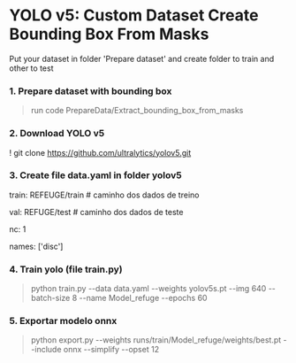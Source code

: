 # YOLO v5: Custom Dataset Create Bounding Box From Masks


Put your dataset in folder 'Prepare dataset' and create folder to train and other to test

### 1. Prepare dataset with bounding box
> run code PrepareData/Extract_bounding_box_from_masks


### 2. Download YOLO v5
! git clone  https://github.com/ultralytics/yolov5.git

### 3. Create file data.yaml in folder yolov5

train: REFEUGE/train # caminho dos dados de treino 

val: REFUGE/test # caminho dos dados de teste 

nc: 1 

names: ['disc']  


### 4. Train yolo (file train.py)
> python train.py --data data.yaml --weights yolov5s.pt --img 640 --batch-size 8 --name Model_refuge --epochs 60


### 5. Exportar modelo onnx
> python export.py --weights runs/train/Model_refuge/weights/best.pt --include onnx --simplify --opset 12
